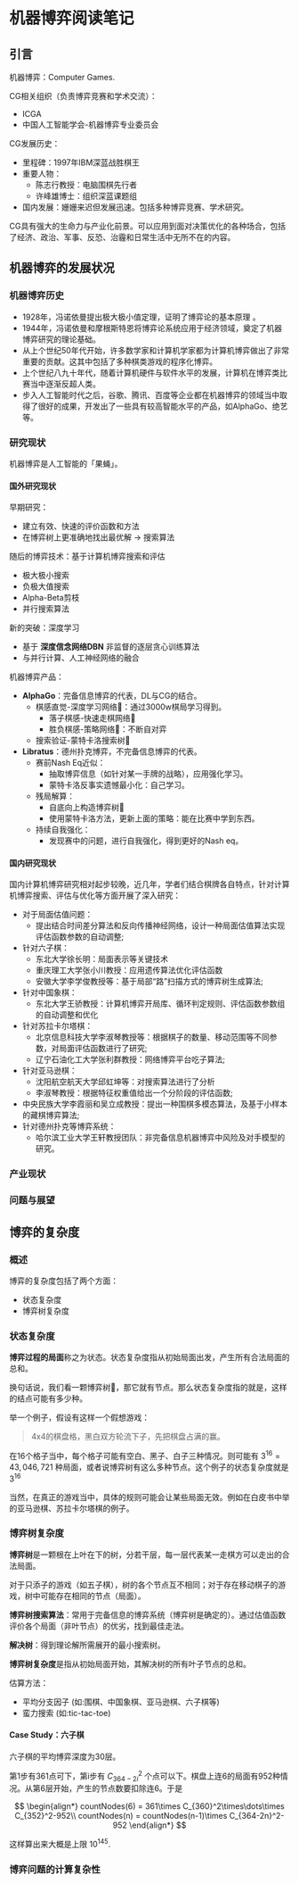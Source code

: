 # 机器博弈阅读笔记

## 引言

机器博弈：Computer Games.

CG相关组织（负责博弈竞赛和学术交流）：

- ICGA
- 中国人工智能学会-机器博弈专业委员会

CG发展历史：

- 里程碑：1997年IBM深蓝战胜棋王
- 重要人物：
  - 陈志行教授：电脑围棋先行者
  - 许峰雄博士：组织深蓝课题组
- 国内发展：姗姗来迟但发展迅速。包括多种博弈竞赛、学术研究。

CG具有强大的生命力与产业化前景。可以应用到面对决策优化的各种场合，包括了经济、政治、军事、反恐、治霾和日常生活中无所不在的内容。

## 机器博弈的发展状况

### 机器博弈历史

- 1928年，冯诺依曼提出极大极小值定理，证明了博弈论的基本原理 。
- 1944年，冯诺依曼和摩根斯特恩将博弈论系统应用于经济领域，奠定了机器博弈研究的理论基础。
- 从上个世纪50年代开始，许多数学家和计算机学家都为计算机博弈做出了非常重要的贡献。这其中包括了多种棋类游戏的程序化博弈。
- 上个世纪八九十年代，随着计算机硬件与软件水平的发展，计算机在博弈类比赛当中逐渐反超人类。
- 步入人工智能时代之后，谷歌、腾讯、百度等企业都在机器博弈的领域当中取得了很好的成果，开发出了一些具有较高智能水平的产品，如AlphaGo、绝艺等。

### 研究现状

机器博弈是人工智能的「果蝇」。

#### 国外研究现状

早期研究：
- 建立有效、快速的评价函数和方法
- 在博弈树上更准确地找出最优解 -> 搜索算法

随后的博弈技术：基于计算机博弈搜索和评估
- 极大极小搜索
- 负极大值搜索
- Alpha-Beta剪枝
- 并行搜索算法

新的突破：深度学习
- 基于 **深度信念网络DBN** 非监督的逐层贪心训练算法
- 与并行计算、人工神经网络的融合

机器博弈产品：
- **AlphaGo**：完备信息博弈的代表，DL与CG的结合。
  - 棋感直觉-深度学习网络🛜：通过3000w棋局学习得到。
    - 落子棋感-快速走棋网络🛜
    - 胜负棋感-策略网络🛜：不断自对弈
  - 搜索验证-蒙特卡洛搜索树🌲
- **Libratus**：德州扑克博弈，不完备信息博弈的代表。
  - 赛前Nash Eq近似：
    - 抽取博弈信息（如针对某一手牌的战略），应用强化学习。
    - 蒙特卡洛反事实遗憾最小化：自己学习。
  - 残局解算：
    - 自底向上构造博弈树🌲
    - 使用蒙特卡洛方法，更新上面的策略：能在比赛中学到东西。
  - 持续自我强化：
    - 发现赛中的问题，进行自我强化，得到更好的Nash eq。

#### 国内研究现状

国内计算机博弈研究相对起步较晚，近几年，学者们结合棋牌各自特点，针对计算机博弈搜索、评估与优化等方面开展了深入研究：

- 对于局面估值问题：
  - 提出结合时间差分算法和反向传播神经网络，设计一种局面估值算法实现评估函数参数的自动调整;
- 针对六子棋：
  - 东北大学徐长明：局面表示等关键技术
  - 重庆理工大学张小川教授：应用遗传算法优化评估函数
  - 安徽大学李学俊教授等：基于局部“路”扫描方式的博弈树生成算法;
- 针对中国象棋：
  - 东北大学王骄教授：计算机博弈开局库、循环判定规则、评估函数参数组的自动调整和优化
- 针对苏拉卡尔塔棋：
  - 北京信息科技大学李淑琴教授等：根据棋子的数量、移动范围等不同参数，对局面评估函数进行了研究;
  - 辽宁石油化工大学张利群教授：网络博弈平台吃子算法;
- 针对亚马逊棋：
  - 沈阳航空航天大学邱虹坤等：对搜索算法进行了分析
  - 李淑琴教授：根据特征权重值给出一个分阶段的评估函数;
- 中央民族大学李霞丽和吴立成教授：提出一种围棋多模态算法，及基于小样本的藏棋博弈算法;
- 针对德州扑克等博弈系统：
  - 哈尔滨工业大学王轩教授团队：非完备信息机器博弈中风险及对手模型的研究。


### 产业现状

### 问题与展望

## 博弈的复杂度

### 概述

博弈的复杂度包括了两个方面：
- 状态复杂度
- 博弈树复杂度

### 状态复杂度

**博弈过程的局面**称之为状态。状态复杂度指从初始局面出发，产生所有合法局面的总和。

换句话说，我们看一颗博弈树🌲，那它就有节点。那么状态复杂度指的就是，这样的结点可能有多少种。

举一个例子，假设有这样一个假想游戏：

> 4x4的棋盘格，黑白双方轮流下子，先把棋盘占满的赢。

在16个格子当中，每个格子可能有空白、黑子、白子三种情况。则可能有 $3^{16}= 43,046,721$ 种局面，或者说博弈树有这么多种节点。这个例子的状态复杂度就是 $3^{16}$

当然，在真正的游戏当中，具体的规则可能会让某些局面无效。例如在白皮书中举的亚马逊棋、苏拉卡尔塔棋的例子。

### 博弈树复杂度

**博弈树**是一颗根在上叶在下的树，分若干层，每一层代表某一走棋方可以走出的合法局面。

对于只添子的游戏（如五子棋），树的各个节点互不相同；对于存在移动棋子的游戏，树中可能存在相同的节点（局面）。

**博弈树搜索算法**：常用于完备信息的博弈系统（博弈树是确定的）。通过估值函数评价各个局面（非叶节点）的优劣，找到最佳走法。

**解决树**：得到理论解所需展开的最小搜索树。

**博弈树复杂度**是指从初始局面开始，其解决树的所有叶子节点的总和。

估算方法：
- 平均分支因子 (如:围棋、中国象棋、亚马逊棋、六子棋等)
- 蛮力搜索 (如:tic-tac-toe)

#### Case Study：六子棋

六子棋的平均博弈深度为30层。

第1步有361点可下，第i步有 $C_{364-2i}^2$ 个点可以下。棋盘上连6的局面有952种情况。从第6层开始，产生的节点数要扣除连6。于是

$$
\begin{align*}
    countNodes(6) = 361\times C_{360}^2\times\dots\times C_{352}^2-952\\ 
    countNodes(n) = countNodes(n-1)\times C_{364-2n}^2-952
\end{align*}
$$

这样算出来大概是上限 $10^{145}$.

### 博弈问题的计算复杂性